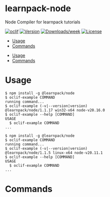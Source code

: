 learnpack-node
================

Node Compiler for learnpack tutorials

[![oclif](https://img.shields.io/badge/cli-oclif-brightgreen.svg)](https://oclif.io)
[![Version](https://img.shields.io/npm/v/learnpack-node.svg)](https://npmjs.org/package/learnpack-node)
[![Downloads/week](https://img.shields.io/npm/dw/learnpack-node.svg)](https://npmjs.org/package/learnpack-node)
[![License](https://img.shields.io/npm/l/learnpack-node.svg)](https://github.com/learnpack/node-compiler/blob/master/package.json)

<!-- toc -->
* [Usage](#usage)
* [Commands](#commands)
<!-- tocstop -->
* [Usage](#usage)
* [Commands](#commands)
<!-- tocstop -->
# Usage
<!-- usage -->
```sh-session
$ npm install -g @learnpack/node
$ oclif-example COMMAND
running command...
$ oclif-example (-v|--version|version)
@learnpack/node/1.1.17 win32-x64 node-v20.16.0
$ oclif-example --help [COMMAND]
USAGE
  $ oclif-example COMMAND
...
```
<!-- usagestop -->
```sh-session
$ npm install -g @learnpack/node
$ oclif-example COMMAND
running command...
$ oclif-example (-v|--version|version)
@learnpack/node/1.1.5 linux-x64 node-v20.11.1
$ oclif-example --help [COMMAND]
USAGE
  $ oclif-example COMMAND
...
```
<!-- usagestop -->
# Commands
<!-- commands -->

<!-- commandsstop -->

<!-- commandsstop -->
